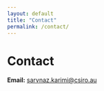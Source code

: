 ```yaml
---
layout: default
title: "Contact"
permalink: /contact/
---
```


# Contact

**Email:** [sarvnaz.karimi@csiro.au](mailto:sarvnaz.karimi@csiro.au)
